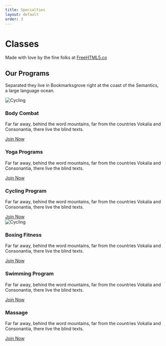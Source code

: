 ```yaml
---
title: Specialties
layout: default
order: 3
---
```


<div class="fh5co-parallax" style="background-image: url(images/home-image-2.jpg);" data-stellar-background-ratio="0.5">
			<div class="overlay"></div>
			<div class="container">
				<div class="row">
					<div class="col-md-8 col-md-offset-2 col-sm-12 col-sm-offset-0 col-xs-12 col-xs-offset-0 text-center fh5co-table">
						<div class="fh5co-intro fh5co-table-cell animate-box">
							<h1 class="text-center">Classes</h1>
							<p>Made with love by the fine folks at <a href="http://freehtml5.co">FreeHTML5.co</a></p>
						</div>
					</div>
				</div>
			</div>
		</div><!-- end: fh5co-parallax -->
		<!-- end:fh5co-hero -->
		<div id="fh5co-programs-section">
			<div class="container">
				<div class="row">
					<div class="col-md-8 col-md-offset-2">
						<div class="heading-section text-center animate-box">
							<h2>Our Programs</h2>
							<p>Separated they live in Bookmarksgrove right at the coast of the Semantics, a large language ocean.</p>
						</div>
					</div>
				</div>
				<div class="row text-center">
					<div class="col-md-4 col-sm-6">
						<div class="program animate-box">
							<img src="images/fit-dumbell.svg" alt="Cycling">
							<h3>Body Combat</h3>
							<p>Far far away, behind the word mountains, far from the countries Vokalia and Consonantia, there live the blind texts. </p>
							<span><a href="#" class="btn btn-default">Join Now</a></span>
						</div>
					</div>
					<div class="col-md-4 col-sm-6">
						<div class="program animate-box">
							<img src="images/fit-yoga.svg" alt="">
							<h3>Yoga Programs</h3>
							<p>Far far away, behind the word mountains, far from the countries Vokalia and Consonantia, there live the blind texts. </p>
							<span><a href="#" class="btn btn-default">Join Now</a></span>
						</div>
					</div>
					<div class="col-md-4 col-sm-6">
						<div class="program animate-box">
							<img src="images/fit-cycling.svg" alt="">
							<h3>Cycling Program</h3>
							<p>Far far away, behind the word mountains, far from the countries Vokalia and Consonantia, there live the blind texts. </p>
							<span><a href="#" class="btn btn-default">Join Now</a></span>
						</div>
					</div>
					<div class="col-md-4 col-sm-6">
						<div class="program animate-box">
							<img src="images/fit-boxing.svg" alt="Cycling">
							<h3>Boxing Fitness</h3>
							<p>Far far away, behind the word mountains, far from the countries Vokalia and Consonantia, there live the blind texts. </p>
							<span><a href="#" class="btn btn-default">Join Now</a></span>
						</div>
					</div>
					<div class="col-md-4 col-sm-6">
						<div class="program animate-box">
							<img src="images/fit-swimming.svg" alt="">
							<h3>Swimming Program</h3>
							<p>Far far away, behind the word mountains, far from the countries Vokalia and Consonantia, there live the blind texts. </p>
							<span><a href="#" class="btn btn-default">Join Now</a></span>
						</div>
					</div>
					<div class="col-md-4 col-sm-6">
						<div class="program animate-box">
							<img src="images/fit-massage.svg" alt="">
							<h3>Massage</h3>
							<p>Far far away, behind the word mountains, far from the countries Vokalia and Consonantia, there live the blind texts. </p>
							<span><a href="#" class="btn btn-default">Join Now</a></span>
						</div>
					</div>
				</div>
			</div>
		</div>